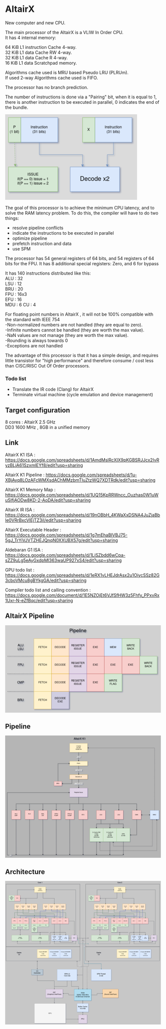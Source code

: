 # AltairX
New computer and new CPU.

The main processor of the AltairX is a VLIW In Order CPU.  
It has 4 internal memory:  

64 KiB L1 instruction Cache 4-way.  
32 KiB L1 data Cache RW 4-way.  
32 KiB L1 data Cache R 4-way.  
16 KiB L1 data Scratchpad memory.



Algorithms cache used is MRU based Pseudo LRU (PLRUm).  
If used 2-way Algorithms cache used is FIFO.

The processor has no branch prediction.

The number of instructions is done via a "Pairing" bit, when it is equal to 1, there is another instruction to be executed in parallel, 0 indicates the end of the bundle.  

<img src="graph/Altair_instruction.png?raw=true" alt="arch">   

The goal of this processor is to achieve the minimum CPU latency, and to solve the RAM latency problem.
To do this, the compiler will have to do two things:
- resolve pipeline conflicts
- indicate the instructions to be executed in parallel
- optimize pipeline
- prefetch instruction and data
- use SPM


The processor has 54 general registers of 64 bits, and 54 registers of 64 bits for the FPU.
It has 8 additional special registers: Zero, and 6 for bypass

It has 140 instructions distributed like this:  
ALU : 32  
LSU : 12  
BRU : 20  
FPU : 16x3  
EFU : 16  
MDU : 6 
CU : 4 


For floating point numbers in AltairX , it will not be 100% compatible with the standard with IEEE 754  
-Non-normalized numbers are not handled (they are equal to zero).  
-Infinite numbers cannot be handled (they are worth the max value).  
-NaN values are not manage (they are worth the max value).  
-Rounding is always towards 0  
-Exceptions are not handled   

The advantage of this processor is that it has a simple design, and requires little transistor for "high performance" and therefore consume / cost less than CISC/RISC Out Of Order processors.

### Todo list
- Translate the IR code (Clang) for AltairX
- Terminate virtual machine (cycle emulation and device management) 

## Target configuration
8 cores : AltairX 2.5 GHz  
DD3 1600 MHz , 8GB in a unified memory  


## Link
AltairX K1 ISA : https://docs.google.com/spreadsheets/d/1AmdMslRcXIX9pKGBSRJJcx2IvRyzBLjA61SzxmlEYf8/edit?usp=sharing   

AltairX K1 Pipeline : https://docs.google.com/spreadsheets/d/1u-XBjAyq8LOzAFcWMXsdAChMMzbmTIuZtzWQ7XDTRdk/edit?usp=sharing  

AltairX K1 Memory Map : https://docs.google.com/spreadsheets/d/1UQ15KpRRWncc_Ouzhas0W1uWuSIfjAODw8KD-2-AoDA/edit?usp=sharing  

AltairX IR ISA : https://docs.google.com/spreadsheets/d/19nOBbH_4KWaXxDSNA4JuZjaBble0VRrBxcVlEjTZ3iI/edit?usp=sharing

AltairX Executable Header : https://docs.google.com/spreadsheets/d/1g7mEhaBIVBJ75-5gJ_TrYiVJVTZHEJQnqN0XXUBX57g/edit?usp=sharing

Aldebaran G1 ISA : https://docs.google.com/spreadsheets/d/1LiSZbdd6wCpa-sZZ9uLg5eAyGxdpMl363waUP927xS4/edit?usp=sharing  

GPU todo list : https://docs.google.com/spreadsheets/d/1eRX1vLHEJdrAsx2u1OiycSSz82G3cboVMcu8gBYkgGA/edit?usp=sharing 

Compiler todo list and calling convention : https://docs.google.com/document/d/1E5NZOjEt6VJfSfHW3z5Fhfy_PPxvRx1Uxr-N-eZfBqc/edit?usp=sharing 

## AltairX Pipeline  
<img src="graph/Pipeline.png?raw=true" alt="Pipeline">

## Pipeline
<img src="graph/Pipeline_AX.png?raw=true" alt="Pipeline">

## Architecture
<img src="graph/Architecture.png" alt="Architecture">


